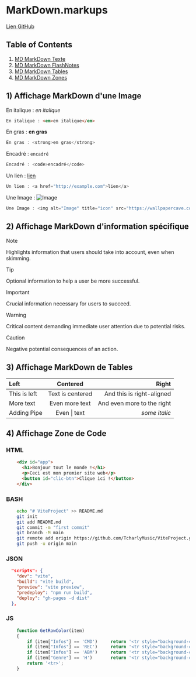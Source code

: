 # MarkDown.markups

<a href="https://github.com/Jean-Charles-Duprez/MarkDown.markups">Lien GitHub</a></p>

## Table of Contents
1. [MD MarkDown Texte](#MD.MARKUP-01)
2. [MD MarkDown FlashNotes](#MD.MARKUP-02)
3. [MD MarkDown Tables](#MD.MARKUP-03)
4. [MD MarkDown Zones](#MD.MARKUP-04)

<a name="MD.MARKUP-01"></a>
## 1) Affichage MarkDown d'une Image


En italique : <em>en italique</em>

```html
En italique : <em>en italique</em>
```

En gras : <strong>en gras</strong>

```js
En gras : <strong>en gras</strong>
```

Encadré : <code>encadré</code>

```js
Encadré : <code>encadré</code>
```

Un lien : <a href="http://example.com">lien</a>

```js
Un lien : <a href="http://example.com">lien</a>
```

Une Image : <img alt="Image" title="icon" src="https://wallpapercave.com/wp/nV132Vj.jpg"></img>

```js
Une Image : <img alt="Image" title="icon" src="https://wallpapercave.com/wp/nV132Vj.jpg"></img>
```

<a name="MD.MARKUP-02"></a>
## 2) Affichage MarkDown d'information spécifique 
> [!NOTE]  
> Highlights information that users should take into account, even when skimming.

> [!TIP]
> Optional information to help a user be more successful.

> [!IMPORTANT]  
> Crucial information necessary for users to succeed.

> [!WARNING]  
> Critical content demanding immediate user attention due to potential risks.

> [!CAUTION]
> Negative potential consequences of an action.

<a name="MD.MARKUP-03"></a>
## 3) Affichage MarkDown de Tables

| **Left**     | **Centered**     | **Right**                  |
| :----------- | :--------------: | -------------------------: |
| This is left | Text is centered | And this is right-aligned  |
| More text    | Even more text   | And even more to the right |
| Adding Pipe  | Even \| text     | *some italic*              |

<a name="MD.MARKUP-04"></a>
## 4) Affichage Zone de Code

### HTML
```html
    <div id="app">
      <h1>Bonjour tout le monde !</h1>
      <p>Ceci est mon premier site web</p>
      <button id="clic-btn">Clique ici !</button>
    </div>
```

### BASH
```bash
    echo "# ViteProject" >> README.md
    git init
    git add README.md
    git commit -m "first commit"
    git branch -M main
    git remote add origin https://github.com/TcharlyMusic/ViteProject.git
    git push -u origin main
```

### JSON
```json
  "scripts": {
    "dev": "vite",
    "build": "vite build",
    "preview": "vite preview",
    "predeploy": "npm run build",
    "deploy": "gh-pages -d dist"
  },
```

### JS
```js
    function GetRowColor(item)
    {
        if (item["Infos"] == 'CMD')		return '<tr style="background-color:skyblue;">';
        if (item["Infos"] == 'REC')		return '<tr style="background-color:red;">';
        if (item["Infos"] == 'ABM')		return '<tr style="background-color:gray;">';
        if (item["Genre"] == 'H')		return '<tr style="background-color:green;">';
        return '<tr>';
    }
```

